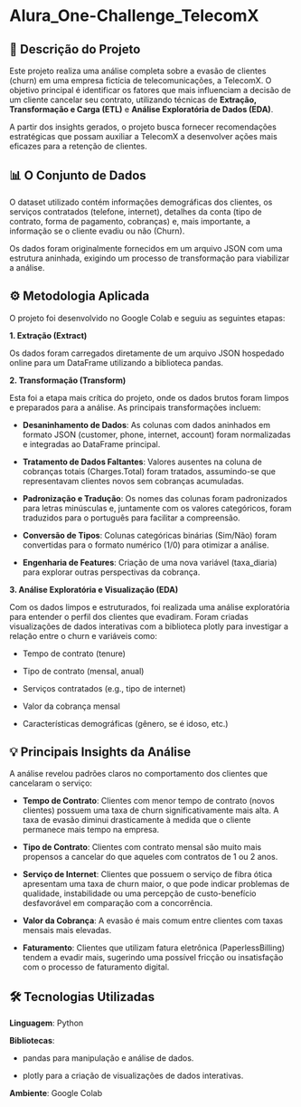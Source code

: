 # Alura_One-Challenge_TelecomX

## 📝 Descrição do Projeto
Este projeto realiza uma análise completa sobre a evasão de clientes (churn) em uma empresa fictícia de telecomunicações, a TelecomX. O objetivo principal é identificar os fatores que mais influenciam a decisão de um cliente cancelar seu contrato, utilizando técnicas de **Extração, Transformação e Carga (ETL)** e **Análise Exploratória de Dados (EDA)**.

A partir dos insights gerados, o projeto busca fornecer recomendações estratégicas que possam auxiliar a TelecomX a desenvolver ações mais eficazes para a retenção de clientes.

## 📊 O Conjunto de Dados
O dataset utilizado contém informações demográficas dos clientes, os serviços contratados (telefone, internet), detalhes da conta (tipo de contrato, forma de pagamento, cobranças) e, mais importante, a informação se o cliente evadiu ou não (Churn).

Os dados foram originalmente fornecidos em um arquivo JSON com uma estrutura aninhada, exigindo um processo de transformação para viabilizar a análise.

## ⚙️ Metodologia Aplicada
O projeto foi desenvolvido no Google Colab e seguiu as seguintes etapas:

**1. Extração (Extract)**

Os dados foram carregados diretamente de um arquivo JSON hospedado online para um DataFrame utilizando a biblioteca pandas.

**2. Transformação (Transform)**

Esta foi a etapa mais crítica do projeto, onde os dados brutos foram limpos e preparados para a análise. As principais transformações incluem:

- **Desaninhamento de Dados**: As colunas com dados aninhados em formato JSON (customer, phone, internet, account) foram normalizadas e integradas ao DataFrame principal.

- **Tratamento de Dados Faltantes**: Valores ausentes na coluna de cobranças totais (Charges.Total) foram tratados, assumindo-se que representavam clientes novos sem cobranças acumuladas.

- **Padronização e Tradução**: Os nomes das colunas foram padronizados para letras minúsculas e, juntamente com os valores categóricos, foram traduzidos para o português para facilitar a compreensão.

- **Conversão de Tipos**: Colunas categóricas binárias (Sim/Não) foram convertidas para o formato numérico (1/0) para otimizar a análise.

- **Engenharia de Features**: Criação de uma nova variável (taxa_diaria) para explorar outras perspectivas da cobrança.

**3. Análise Exploratória e Visualização (EDA)**

Com os dados limpos e estruturados, foi realizada uma análise exploratória para entender o perfil dos clientes que evadiram. Foram criadas visualizações de dados interativas com a biblioteca plotly para investigar a relação entre o churn e variáveis como:

- Tempo de contrato (tenure)

- Tipo de contrato (mensal, anual)

- Serviços contratados (e.g., tipo de internet)

- Valor da cobrança mensal

- Características demográficas (gênero, se é idoso, etc.)

## 💡 Principais Insights da Análise
A análise revelou padrões claros no comportamento dos clientes que cancelaram o serviço:

- **Tempo de Contrato**: Clientes com menor tempo de contrato (novos clientes) possuem uma taxa de churn significativamente mais alta. A taxa de evasão diminui drasticamente à medida que o cliente permanece mais tempo na empresa.

- **Tipo de Contrato**: Clientes com contrato mensal são muito mais propensos a cancelar do que aqueles com contratos de 1 ou 2 anos.

- **Serviço de Internet**: Clientes que possuem o serviço de fibra ótica apresentam uma taxa de churn maior, o que pode indicar problemas de qualidade, instabilidade ou uma percepção de custo-benefício desfavorável em comparação com a concorrência.

- **Valor da Cobrança**: A evasão é mais comum entre clientes com taxas mensais mais elevadas.

- **Faturamento**: Clientes que utilizam fatura eletrônica (PaperlessBilling) tendem a evadir mais, sugerindo uma possível fricção ou insatisfação com o processo de faturamento digital.

## 🛠️ Tecnologias Utilizadas
**Linguagem**: Python

**Bibliotecas**:

- pandas para manipulação e análise de dados.

- plotly para a criação de visualizações de dados interativas.

**Ambiente**: Google Colab

